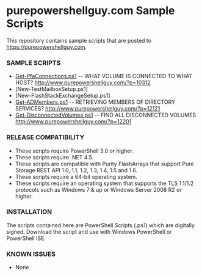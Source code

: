 # purepowershellguy.com Sample Scripts

This repository contains sample scripts that are posted to https://purepowershellguy.com.

### SAMPLE SCRIPTS
* [Get-PfaConnections.ps1](https://github.com/barkz/PurePowerShellGuy/blob/master/Get-PfaConnections.ps1) -- WHAT VOLUME IS CONNECTED TO WHAT HOST? http://www.purepowershellguy.com/?p=10312
* [New-TestMailboxSetup.ps1]
* [New-FlashStackExchangeSetup.ps1]
* [Get-ADMembers.ps1](https://github.com/barkz/PurePowerShellGuy/blob/master/Get-PfaConnections.ps1) -- RETRIEVING MEMBERS OF DIRECTORY SERVICES? http://www.purepowershellguy.com/?p=12121
* [Get-DisconnectedVolumes.ps1](https://github.com/barkz/PurePowerShellGuy/blob/master/Get-DisconnectedVolumes.ps1) -- FIND ALL DISCONNECTED VOLUMES http://www.purepowershellguy.com/?p=12201

### RELEASE COMPATIBILITY

* These scripts require PowerShell 3.0 or higher.
* These scripts require .NET 4.5.
* These scripts are compatible with Purity FlashArrays that support Pure Storage REST API 1.0, 1.1, 1.2, 1.3, 1.4, 1.5 and 1.6.
* These scripts require a 64-bit operating system.
* These scripts require an operating system that supports the TLS 1.1/1.2 protocols such as Windows 7 & up or Windows Server 2008 R2 or higher.

### INSTALLATION

The scripts contained here are PowerShell Scripts (.ps1) which are digitally signed. Download the script and use with Windows PowerShell or PowerShell ISE.

### KNOWN ISSUES

* None